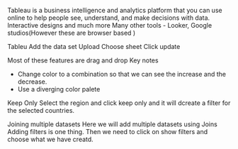 Tableau is a business intelligence and analytics platform that you can use online to help people see, understand, and make decisions with data.
Interactive designs and much more
Many other tools - Looker, Google studios(However these are browser based )

Tableu
Add the data set
Upload
Choose sheet 
Click update 

Most of these features are drag and drop 
Key notes 
- Change color to a combination so that we can see the increase and the decrease.
- Use a diverging color palete 

Keep Only 
Select the region and click keep only and it will dcreate a filter for the selected countries.

Joining multiple datasets 
Here we will add multiple datasets using Joins 
Adding filters is one thing. Then we need to click on show filters and choose what we have creatd. 